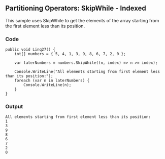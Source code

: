 ## Partitioning Operators: SkipWhile - Indexed ##

This sample uses SkipWhile to get the elements of the array starting from the first element less than its position.

### Code ###

```
public void Linq27() {
    int[] numbers = { 5, 4, 1, 3, 9, 8, 6, 7, 2, 0 };
    
    var laterNumbers = numbers.SkipWhile((n, index) => n >= index);
    
    Console.WriteLine("All elements starting from first element less than its position:");
    foreach (var n in laterNumbers) {
        Console.WriteLine(n);
    }
}

```

### Output ###

```
All elements starting from first element less than its position:
1
3
9
8
6
7
2
0
```
